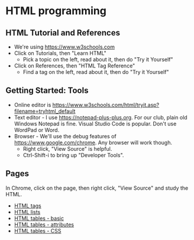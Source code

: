 # HTML programming

## HTML Tutorial and References
* We're using <https://www.w3schools.com>
* Click on Tutorials, then "Learn HTML"
    * Pick a topic on the left, read about it, then do "Try it Yourself"
* Click on References, then "HTML Tag Reference"
    * Find a tag on the left, read about it, then do "Try it Yourself"

## Getting Started: Tools

* Online editor is <https://www.w3schools.com/html/tryit.asp?filename=tryhtml_default>
* Text editor - I use <https://notepad-plus-plus.org>. For our club, plain old Windows Notepad is fine. Visual Studio Code is popular. Don't use WordPad or Word.
* Browser - We'll use the debug features of <https://www.google.com/chrome>. Any browser will work though.
    * Right click, "View Source" is helpful.
    * Ctrl-Shift-i to bring up "Developer Tools".

## Pages

In Chrome, click on the page, then right click, "View Source" and study the HTML.

* [HTML tags](html/henry_v) 
* [HTML lists](html/lists) 
* [HTML tables - basic](html/tables_basic) 
* [HTML tables - attributes](html/tables_attributes) 
* [HTML tables - CSS](html/tables_css) 
